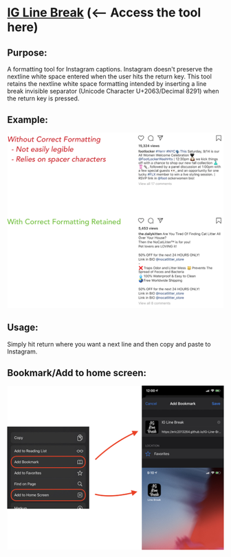 # [IG Line Break](https://eric2013264.github.io/IG-Line-Break) (<-- Access the tool here)

## Purpose: 
A formatting tool for Instagram captions. Instagram doesn't preserve the nextline white space entered when the user hits the return key. This tool retains the nextline white space formatting intended by inserting a line break invisible separator (Unicode Character U+2063/Decimal 8291) when the return key is pressed.

## Example:
![Formatting](https://raw.githubusercontent.com/eric2013264/IG-Line-Break/master/images/formatting.png)

## Usage:
Simply hit return where you want a next line and then copy and paste to Instagram. 

## Bookmark/Add to home screen:
![Add to home screen](https://raw.githubusercontent.com/eric2013264/IG-Line-Break/master/images/iOSAddToHomescreen.png)
